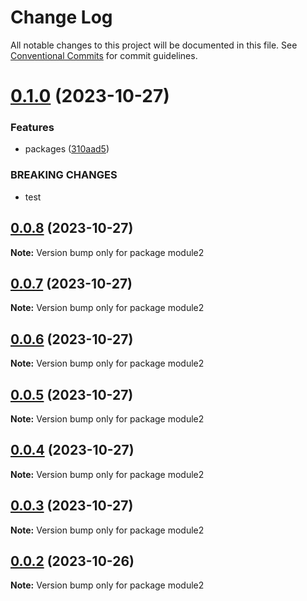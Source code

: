 # Change Log

All notable changes to this project will be documented in this file.
See [Conventional Commits](https://conventionalcommits.org) for commit guidelines.

# [0.1.0](https://github.com/wyh741953737/newSource/compare/v0.0.8...v0.1.0) (2023-10-27)


### Features

* packages ([310aad5](https://github.com/wyh741953737/newSource/commit/310aad58a36e10eecb7f74f92449981cbe029a96))


### BREAKING CHANGES

* test





## [0.0.8](https://github.com/wyh741953737/newSource/compare/v0.0.7...v0.0.8) (2023-10-27)

**Note:** Version bump only for package module2





## [0.0.7](https://github.com/wyh741953737/newSource/compare/v0.0.6...v0.0.7) (2023-10-27)

**Note:** Version bump only for package module2





## [0.0.6](https://github.com/wyh741953737/newSource/compare/v0.0.5...v0.0.6) (2023-10-27)

**Note:** Version bump only for package module2





## [0.0.5](https://github.com/wyh741953737/newSource/compare/v0.0.4...v0.0.5) (2023-10-27)

**Note:** Version bump only for package module2





## [0.0.4](https://github.com/wyh741953737/newSource/compare/v0.0.3...v0.0.4) (2023-10-27)

**Note:** Version bump only for package module2





## [0.0.3](https://github.com/wyh741953737/newSource/compare/v0.0.2...v0.0.3) (2023-10-27)

**Note:** Version bump only for package module2





## [0.0.2](https://github.com/wyh741953737/newSource/compare/v0.0.1...v0.0.2) (2023-10-26)

**Note:** Version bump only for package module2
